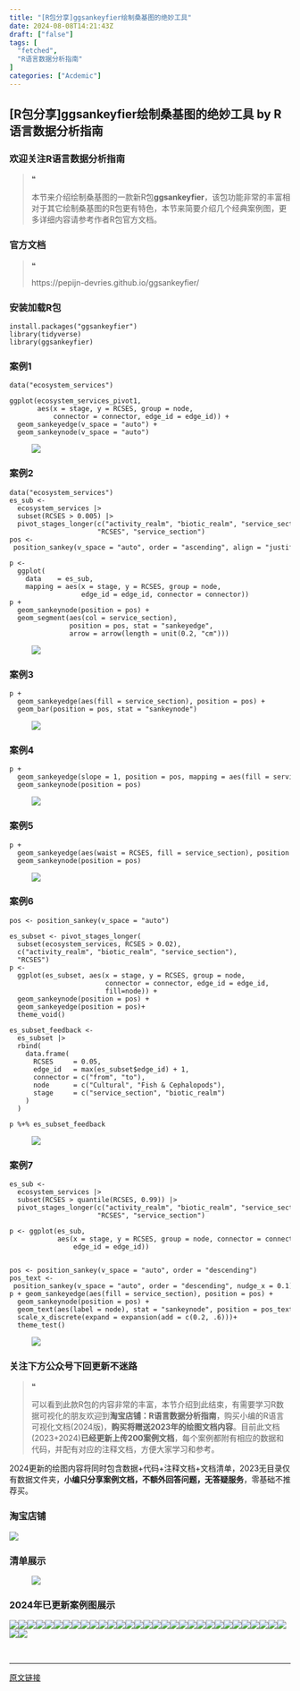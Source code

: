 ```yaml
---
title: "[R包分享]ggsankeyfier绘制桑基图的绝妙工具"
date: 2024-08-08T14:21:43Z
draft: ["false"]
tags: [
  "fetched",
  "R语言数据分析指南"
]
categories: ["Acdemic"]
---
```

[R包分享]ggsankeyfier绘制桑基图的绝妙工具 by R语言数据分析指南
------
<div><section data-tool="mdnice编辑器" data-website="https://www.mdnice.com"><h3 data-tool="mdnice编辑器"><span></span><span>欢迎关注R语言数据分析指南</span><span></span></h3><blockquote data-tool="mdnice编辑器"><span>❝</span><p>本节来介绍绘制桑基图的一款新R包<strong>ggsankeyfier</strong>，该包功能非常的丰富相对于其它绘制桑基图的R包更有特色，本节来简要介绍几个经典案例图，更多详细内容请参考作者R包官方文档。</p></blockquote><h3 data-tool="mdnice编辑器"><span></span><span>官方文档</span><span></span></h3><blockquote data-tool="mdnice编辑器"><span>❝</span><p>https://pepijn-devries.github.io/ggsankeyfier/</p></blockquote><h3 data-tool="mdnice编辑器"><span></span><span>安装加载R包</span><span></span></h3><pre data-tool="mdnice编辑器"><span></span><code>install.packages(<span>"ggsankeyfier"</span>)<br><span>library</span>(tidyverse)<br><span>library</span>(ggsankeyfier)<br></code></pre><h3 data-tool="mdnice编辑器"><span></span><span>案例1</span><span></span></h3><pre data-tool="mdnice编辑器"><span></span><code>data(<span>"ecosystem_services"</span>)<br><br>ggplot(ecosystem_services_pivot1,<br>       aes(x = stage, y = RCSES, group = node,<br>           connector = connector, edge_id = edge_id)) +<br>  geom_sankeyedge(v_space = <span>"auto"</span>) +<br>  geom_sankeynode(v_space = <span>"auto"</span>)<br></code></pre><figure data-tool="mdnice编辑器"><img data-imgfileid="100032659" data-ratio="0.725925925925926" data-src="https://mmbiz.qpic.cn/mmbiz_png/EibnicgwScTAZyiayzXaR32y1fLoZtunImLYiaK2zLnWI8rD5pm50adSfnFb5yrCibFnoan5NeZuZurG9gpEfVA4oBQ/640?wx_fmt=png&amp;from=appmsg" data-type="png" data-w="1080" src="https://mmbiz.qpic.cn/mmbiz_png/EibnicgwScTAZyiayzXaR32y1fLoZtunImLYiaK2zLnWI8rD5pm50adSfnFb5yrCibFnoan5NeZuZurG9gpEfVA4oBQ/640?wx_fmt=png&amp;from=appmsg"></figure><h3 data-tool="mdnice编辑器"><span></span><span>案例2</span><span></span></h3><pre data-tool="mdnice编辑器"><span></span><code>data(<span>"ecosystem_services"</span>)<br>es_sub &lt;-<br>  ecosystem_services |&gt;<br>  subset(RCSES &gt; <span>0.005</span>) |&gt;<br>  pivot_stages_longer(c(<span>"activity_realm"</span>, <span>"biotic_realm"</span>, <span>"service_section"</span>),<br>                      <span>"RCSES"</span>, <span>"service_section"</span>)<br>pos &lt;- position_sankey(v_space = <span>"auto"</span>, order = <span>"ascending"</span>, align = <span>"justify"</span>)<br><br>p &lt;-<br>  ggplot(<br>    data    = es_sub,<br>    mapping = aes(x = stage, y = RCSES, group = node,<br>                  edge_id = edge_id, connector = connector))<br>p +<br>  geom_sankeynode(position = pos) +<br>  geom_segment(aes(col = service_section),<br>               position = pos, stat = <span>"sankeyedge"</span>,<br>               arrow = arrow(length = unit(<span>0.2</span>, <span>"cm"</span>)))<br></code></pre><figure data-tool="mdnice编辑器"><img data-imgfileid="100032657" data-ratio="0.725925925925926" data-src="https://mmbiz.qpic.cn/mmbiz_png/EibnicgwScTAZyiayzXaR32y1fLoZtunImLoV7QHJ2QMTJcu4LklmNylEZbTPQheTW4fPnzGz9KUSUEKDm8guVXxw/640?wx_fmt=png&amp;from=appmsg" data-type="png" data-w="1080" src="https://mmbiz.qpic.cn/mmbiz_png/EibnicgwScTAZyiayzXaR32y1fLoZtunImLoV7QHJ2QMTJcu4LklmNylEZbTPQheTW4fPnzGz9KUSUEKDm8guVXxw/640?wx_fmt=png&amp;from=appmsg"></figure><h3 data-tool="mdnice编辑器"><span></span><span>案例3</span><span></span></h3><pre data-tool="mdnice编辑器"><span></span><code>p +<br>  geom_sankeyedge(aes(fill = service_section), position = pos) +<br>  geom_bar(position = pos, stat = <span>"sankeynode"</span>)<br></code></pre><figure data-tool="mdnice编辑器"><img data-imgfileid="100032656" data-ratio="0.725925925925926" data-src="https://mmbiz.qpic.cn/mmbiz_png/EibnicgwScTAZyiayzXaR32y1fLoZtunImLRdUFlwCZxwFIOuOicgg3Uk195BVFd65x8w6rRplC4OicERXFlEQaHx3Q/640?wx_fmt=png&amp;from=appmsg" data-type="png" data-w="1080" src="https://mmbiz.qpic.cn/mmbiz_png/EibnicgwScTAZyiayzXaR32y1fLoZtunImLRdUFlwCZxwFIOuOicgg3Uk195BVFd65x8w6rRplC4OicERXFlEQaHx3Q/640?wx_fmt=png&amp;from=appmsg"></figure><h3 data-tool="mdnice编辑器"><span></span><span>案例4</span><span></span></h3><pre data-tool="mdnice编辑器"><span></span><code>p +<br>  geom_sankeyedge(slope = <span>1</span>, position = pos, mapping = aes(fill = service_section)) +<br>  geom_sankeynode(position = pos)<br></code></pre><figure data-tool="mdnice编辑器"><img data-imgfileid="100032655" data-ratio="0.725925925925926" data-src="https://mmbiz.qpic.cn/mmbiz_png/EibnicgwScTAZyiayzXaR32y1fLoZtunImLVMCLIJryysoGeibLUiaAWyb4211B7D5VHdKpqxPGzDllo6ZJkWibCOQmg/640?wx_fmt=png&amp;from=appmsg" data-type="png" data-w="1080" src="https://mmbiz.qpic.cn/mmbiz_png/EibnicgwScTAZyiayzXaR32y1fLoZtunImLVMCLIJryysoGeibLUiaAWyb4211B7D5VHdKpqxPGzDllo6ZJkWibCOQmg/640?wx_fmt=png&amp;from=appmsg"></figure><h3 data-tool="mdnice编辑器"><span></span><span>案例5</span><span></span></h3><pre data-tool="mdnice编辑器"><span></span><code>p +<br>  geom_sankeyedge(aes(waist = RCSES, fill = service_section), position = pos) +<br>  geom_sankeynode(position = pos)<br></code></pre><figure data-tool="mdnice编辑器"><img data-imgfileid="100032658" data-ratio="0.725925925925926" data-src="https://mmbiz.qpic.cn/mmbiz_png/EibnicgwScTAZyiayzXaR32y1fLoZtunImL8iaBuTPwwicTFibfTPuCO9QE63DMFU12YicKs8qKFLogibpELvIjOLuqovg/640?wx_fmt=png&amp;from=appmsg" data-type="png" data-w="1080" src="https://mmbiz.qpic.cn/mmbiz_png/EibnicgwScTAZyiayzXaR32y1fLoZtunImL8iaBuTPwwicTFibfTPuCO9QE63DMFU12YicKs8qKFLogibpELvIjOLuqovg/640?wx_fmt=png&amp;from=appmsg"></figure><h3 data-tool="mdnice编辑器"><span></span><span>案例6</span><span></span></h3><pre data-tool="mdnice编辑器"><span></span><code>pos &lt;- position_sankey(v_space = <span>"auto"</span>)<br><br>es_subset &lt;- pivot_stages_longer(<br>  subset(ecosystem_services, RCSES &gt; <span>0.02</span>),<br>  c(<span>"activity_realm"</span>, <span>"biotic_realm"</span>, <span>"service_section"</span>),<br>  <span>"RCSES"</span>)<br>p &lt;-<br>  ggplot(es_subset, aes(x = stage, y = RCSES, group = node,<br>                        connector = connector, edge_id = edge_id,<br>                        fill=node)) +<br>  geom_sankeynode(position = pos) +<br>  geom_sankeyedge(position = pos)+<br>  theme_void()<br><br>es_subset_feedback &lt;-<br>  es_subset |&gt;<br>  rbind(<br>    data.frame(<br>      RCSES     = <span>0.05</span>,<br>      edge_id   = max(es_subset$edge_id) + <span>1</span>,<br>      connector = c(<span>"from"</span>, <span>"to"</span>),<br>      node      = c(<span>"Cultural"</span>, <span>"Fish &amp; Cephalopods"</span>),<br>      stage     = c(<span>"service_section"</span>, <span>"biotic_realm"</span>)<br>    )<br>  )<br><br>p %+% es_subset_feedback<br></code></pre><figure data-tool="mdnice编辑器"><img data-imgfileid="100032660" data-ratio="0.725925925925926" data-src="https://mmbiz.qpic.cn/mmbiz_png/EibnicgwScTAZyiayzXaR32y1fLoZtunImLW9K9iclZgorOe6fa4dqQd2fy6icpTdodnXDaNQfSDEQW5b6iaCUNw6h4Q/640?wx_fmt=png&amp;from=appmsg" data-type="png" data-w="1080" src="https://mmbiz.qpic.cn/mmbiz_png/EibnicgwScTAZyiayzXaR32y1fLoZtunImLW9K9iclZgorOe6fa4dqQd2fy6icpTdodnXDaNQfSDEQW5b6iaCUNw6h4Q/640?wx_fmt=png&amp;from=appmsg"></figure><h3 data-tool="mdnice编辑器"><span></span><span>案例7</span><span></span></h3><pre data-tool="mdnice编辑器"><span></span><code>es_sub &lt;-<br>  ecosystem_services |&gt;<br>  subset(RCSES &gt; quantile(RCSES, <span>0.99</span>)) |&gt;<br>  pivot_stages_longer(c(<span>"activity_realm"</span>, <span>"biotic_realm"</span>, <span>"service_section"</span>),<br>                      <span>"RCSES"</span>, <span>"service_section"</span>)<br><br>p &lt;- ggplot(es_sub,<br>            aes(x = stage, y = RCSES, group = node, connector = connector,<br>                edge_id = edge_id))<br><br><br>pos &lt;- position_sankey(v_space = <span>"auto"</span>, order = <span>"descending"</span>)<br>pos_text &lt;- position_sankey(v_space = <span>"auto"</span>, order = <span>"descending"</span>, nudge_x = <span>0.1</span>)<br>p + geom_sankeyedge(aes(fill = service_section), position = pos) +<br>  geom_sankeynode(position = pos) +<br>  geom_text(aes(label = node), stat = <span>"sankeynode"</span>, position = pos_text, hjust = <span>0</span>, cex = <span>2</span>) +<br>  scale_x_discrete(expand = expansion(add = c(<span>0.2</span>, <span>.6</span>)))+<br>  theme_test()<br></code></pre><figure data-tool="mdnice编辑器"><img data-imgfileid="100032662" data-ratio="0.725925925925926" data-src="https://mmbiz.qpic.cn/mmbiz_png/EibnicgwScTAZyiayzXaR32y1fLoZtunImLaYVpfoNibClbicXaMfo77QLIzNEC5nLyA5icBVD9HCdtGTngZpBVZMRww/640?wx_fmt=png&amp;from=appmsg" data-type="png" data-w="1080" src="https://mmbiz.qpic.cn/mmbiz_png/EibnicgwScTAZyiayzXaR32y1fLoZtunImLaYVpfoNibClbicXaMfo77QLIzNEC5nLyA5icBVD9HCdtGTngZpBVZMRww/640?wx_fmt=png&amp;from=appmsg"></figure><h3 data-tool="mdnice编辑器"><span></span><span>关注下方公众号下回更新不迷路</span><span></span></h3><section><mp-common-profile data-pluginname="mpprofile" data-id="Mzg3MzQzNTYzMw==" data-headimg="http://mmbiz.qpic.cn/mmbiz_png/EibnicgwScTAZF0rpeZII9Ltl26VbVagriczTria1fib3XgjwwHEHFjPzkmGpqWDVVHBSzhENictUM2iavAKiaM5lc9USw/0?wx_fmt=png" data-nickname="R语言数据分析指南" data-alias="YanJANtwo" data-signature="R语言重症爱好者，喜欢绘制各种精美的图表，喜欢的小伙伴可以关注我，跟我一起学习" data-from="0" data-is_biz_ban="0"></mp-common-profile></section><blockquote data-tool="mdnice编辑器"><span>❝</span><p>可以看到此款R包的内容非常的丰富，本节介绍到此结束，有需要学习R数据可视化的朋友欢迎到<strong>淘宝店铺：R语言数据分析指南</strong>，购买小编的R语言可视化文档(2024版)，<strong>购买将赠送2023年的绘图文档内容</strong>。目前此文档(2023+2024)<strong>已经更新上传200案例文档</strong>，每个案例都附有相应的数据和代码，并配有对应的注释文档，方便大家学习和参考。</p></blockquote><p data-tool="mdnice编辑器">2024更新的绘图内容将同时包含数据+代码+注释文档+文档清单，2023无目录仅有数据文件夹，<strong>小编只分享案例文档，不额外回答问题，无答疑服务</strong>，零基础不推荐买。</p><h3 data-tool="mdnice编辑器"><span></span><span>淘宝店铺</span><span></span></h3><p><img data-galleryid="" data-imgfileid="100019415" data-ratio="1.0210420841683367" data-s="300,640" data-src="https://mmbiz.qpic.cn/mmbiz_jpg/EibnicgwScTAbvhPDLGT8NaialEsht92PTYNJWpmVLfoYGic1uha5FyBrDCibibZCLjiazgvpT1XcdwibfVywD2el0VAgg/640?wx_fmt=jpeg" data-type="jpeg" data-w="998" src="https://mmbiz.qpic.cn/mmbiz_jpg/EibnicgwScTAbvhPDLGT8NaialEsht92PTYNJWpmVLfoYGic1uha5FyBrDCibibZCLjiazgvpT1XcdwibfVywD2el0VAgg/640?wx_fmt=jpeg"></p><h3 data-tool="mdnice编辑器"><span></span><span>清单展示</span><span></span></h3><figure data-tool="mdnice编辑器"><img data-imgfileid="100032664" data-ratio="0.7333333333333333" data-src="https://mmbiz.qpic.cn/mmbiz_png/EibnicgwScTAZyiayzXaR32y1fLoZtunImLcibV6ib0rIfAwQurs3C4UA8twXoiatc0icRj9lGXr6rAIUg4DPqA38fyHA/640?wx_fmt=png&amp;from=appmsg" data-type="png" data-w="1080" src="https://mmbiz.qpic.cn/mmbiz_png/EibnicgwScTAZyiayzXaR32y1fLoZtunImLcibV6ib0rIfAwQurs3C4UA8twXoiatc0icRj9lGXr6rAIUg4DPqA38fyHA/640?wx_fmt=png&amp;from=appmsg"></figure><h3 data-tool="mdnice编辑器"><span></span><span>2024年已更新案例图展示</span><span></span></h3><p data-tool="mdnice编辑器"><img data-imgfileid="100032663" data-ratio="0.37407407407407406" data-src="https://mmbiz.qpic.cn/mmbiz_png/EibnicgwScTAZyiayzXaR32y1fLoZtunImLFBGGmqFeVb1CSibRtMjIqHEL0IDibDVJTDATCxRjRddhLmhffTjQukHQ/640?wx_fmt=png&amp;from=appmsg" data-type="png" data-w="1080" src="https://mmbiz.qpic.cn/mmbiz_png/EibnicgwScTAZyiayzXaR32y1fLoZtunImLFBGGmqFeVb1CSibRtMjIqHEL0IDibDVJTDATCxRjRddhLmhffTjQukHQ/640?wx_fmt=png&amp;from=appmsg"><img data-imgfileid="100032661" data-ratio="0.3425925925925926" data-src="https://mmbiz.qpic.cn/mmbiz_png/EibnicgwScTAZyiayzXaR32y1fLoZtunImLN1dGlB4icoMA6pmFk5GbFYvOHVVPT9h7z4zuUmnmCjFiaqWHfGJ6ibrTA/640?wx_fmt=png&amp;from=appmsg" data-type="png" data-w="1080" src="https://mmbiz.qpic.cn/mmbiz_png/EibnicgwScTAZyiayzXaR32y1fLoZtunImLN1dGlB4icoMA6pmFk5GbFYvOHVVPT9h7z4zuUmnmCjFiaqWHfGJ6ibrTA/640?wx_fmt=png&amp;from=appmsg"><img data-imgfileid="100032666" data-ratio="0.47685185185185186" data-src="https://mmbiz.qpic.cn/mmbiz_png/EibnicgwScTAZyiayzXaR32y1fLoZtunImLhN1F3ryJyA5VmTTuabHo01th6Sr9DDicTsE0ib3Sk8HPjGM25yZgDiaWA/640?wx_fmt=png&amp;from=appmsg" data-type="png" data-w="1080" src="https://mmbiz.qpic.cn/mmbiz_png/EibnicgwScTAZyiayzXaR32y1fLoZtunImLhN1F3ryJyA5VmTTuabHo01th6Sr9DDicTsE0ib3Sk8HPjGM25yZgDiaWA/640?wx_fmt=png&amp;from=appmsg"><img data-imgfileid="100032668" data-ratio="0.3814814814814815" data-src="https://mmbiz.qpic.cn/mmbiz_png/EibnicgwScTAZyiayzXaR32y1fLoZtunImLDhF3iceobkI0EAeVGPicKicNiatCPgicwto3VrFDnlRzQDYnwOCelHOaP0A/640?wx_fmt=png&amp;from=appmsg" data-type="png" data-w="1080" src="https://mmbiz.qpic.cn/mmbiz_png/EibnicgwScTAZyiayzXaR32y1fLoZtunImLDhF3iceobkI0EAeVGPicKicNiatCPgicwto3VrFDnlRzQDYnwOCelHOaP0A/640?wx_fmt=png&amp;from=appmsg"><img data-imgfileid="100032670" data-ratio="0.43333333333333335" data-src="https://mmbiz.qpic.cn/mmbiz_png/EibnicgwScTAZyiayzXaR32y1fLoZtunImLEMoFficmbDF2cRhfAlDPHQmfLrz6XZDibfYMmI2ibiaWrUNibCia74zh8Vxg/640?wx_fmt=png&amp;from=appmsg" data-type="png" data-w="1080" src="https://mmbiz.qpic.cn/mmbiz_png/EibnicgwScTAZyiayzXaR32y1fLoZtunImLEMoFficmbDF2cRhfAlDPHQmfLrz6XZDibfYMmI2ibiaWrUNibCia74zh8Vxg/640?wx_fmt=png&amp;from=appmsg"><img data-imgfileid="100032667" data-ratio="0.37592592592592594" data-src="https://mmbiz.qpic.cn/mmbiz_png/EibnicgwScTAZyiayzXaR32y1fLoZtunImLLicQ090ndQmJVyU08rZdibKoBKaOhNXArtkzZA7ySKKYib10N5ErQlrVw/640?wx_fmt=png&amp;from=appmsg" data-type="png" data-w="1080" src="https://mmbiz.qpic.cn/mmbiz_png/EibnicgwScTAZyiayzXaR32y1fLoZtunImLLicQ090ndQmJVyU08rZdibKoBKaOhNXArtkzZA7ySKKYib10N5ErQlrVw/640?wx_fmt=png&amp;from=appmsg"><img data-imgfileid="100032669" data-ratio="0.42592592592592593" data-src="https://mmbiz.qpic.cn/mmbiz_png/EibnicgwScTAZyiayzXaR32y1fLoZtunImLUPxvoII5EvK02Fu1Khl9VtL3ONMjulhOBMk7icVrb2SOicXhqhnibgiaNw/640?wx_fmt=png&amp;from=appmsg" data-type="png" data-w="1080" src="https://mmbiz.qpic.cn/mmbiz_png/EibnicgwScTAZyiayzXaR32y1fLoZtunImLUPxvoII5EvK02Fu1Khl9VtL3ONMjulhOBMk7icVrb2SOicXhqhnibgiaNw/640?wx_fmt=png&amp;from=appmsg"><img data-imgfileid="100032672" data-ratio="0.39166666666666666" data-src="https://mmbiz.qpic.cn/mmbiz_png/EibnicgwScTAZyiayzXaR32y1fLoZtunImLncDHmqTzZ3KGG1LMnNGCxXwaZvAgbXvCHiakCqHF7nsVxoHib1oJSaYA/640?wx_fmt=png&amp;from=appmsg" data-type="png" data-w="1080" src="https://mmbiz.qpic.cn/mmbiz_png/EibnicgwScTAZyiayzXaR32y1fLoZtunImLncDHmqTzZ3KGG1LMnNGCxXwaZvAgbXvCHiakCqHF7nsVxoHib1oJSaYA/640?wx_fmt=png&amp;from=appmsg"><img data-imgfileid="100032671" data-ratio="0.39444444444444443" data-src="https://mmbiz.qpic.cn/mmbiz_png/EibnicgwScTAZyiayzXaR32y1fLoZtunImLsnccgjcs4mKbicEAQyohFD3UmmWcsRCaVghnEDE9HDfuJAC7CnmtiatQ/640?wx_fmt=png&amp;from=appmsg" data-type="png" data-w="1080" src="https://mmbiz.qpic.cn/mmbiz_png/EibnicgwScTAZyiayzXaR32y1fLoZtunImLsnccgjcs4mKbicEAQyohFD3UmmWcsRCaVghnEDE9HDfuJAC7CnmtiatQ/640?wx_fmt=png&amp;from=appmsg"><img data-imgfileid="100032673" data-ratio="0.4" data-src="https://mmbiz.qpic.cn/mmbiz_png/EibnicgwScTAZyiayzXaR32y1fLoZtunImLQQGwCFyohJ8KLxqvnpNFm79sLIewvfuHGkQVXdhOGYoKD6x30SCrjw/640?wx_fmt=png&amp;from=appmsg" data-type="png" data-w="1080" src="https://mmbiz.qpic.cn/mmbiz_png/EibnicgwScTAZyiayzXaR32y1fLoZtunImLQQGwCFyohJ8KLxqvnpNFm79sLIewvfuHGkQVXdhOGYoKD6x30SCrjw/640?wx_fmt=png&amp;from=appmsg"><img data-imgfileid="100032675" data-ratio="0.41759259259259257" data-src="https://mmbiz.qpic.cn/mmbiz_png/EibnicgwScTAZyiayzXaR32y1fLoZtunImL17ILGd5iboyYPvWRBvRHCcGoeeqYibGnmnfD9JGT7w2pRB0XdWZVINog/640?wx_fmt=png&amp;from=appmsg" data-type="png" data-w="1080" src="https://mmbiz.qpic.cn/mmbiz_png/EibnicgwScTAZyiayzXaR32y1fLoZtunImL17ILGd5iboyYPvWRBvRHCcGoeeqYibGnmnfD9JGT7w2pRB0XdWZVINog/640?wx_fmt=png&amp;from=appmsg"><img data-imgfileid="100032674" data-ratio="0.3314814814814815" data-src="https://mmbiz.qpic.cn/mmbiz_png/EibnicgwScTAZyiayzXaR32y1fLoZtunImL7z6EvKSAOKAKkmiaTaxWDS8kibKDD2ib9RAS2lDZEpgPzHk8eZ8st9GQg/640?wx_fmt=png&amp;from=appmsg" data-type="png" data-w="1080" src="https://mmbiz.qpic.cn/mmbiz_png/EibnicgwScTAZyiayzXaR32y1fLoZtunImL7z6EvKSAOKAKkmiaTaxWDS8kibKDD2ib9RAS2lDZEpgPzHk8eZ8st9GQg/640?wx_fmt=png&amp;from=appmsg"><img data-imgfileid="100032678" data-ratio="0.4255555555555556" data-src="https://mmbiz.qpic.cn/mmbiz_png/EibnicgwScTAZyiayzXaR32y1fLoZtunImLkJut15Ds7bov38rWRzRls6JD8HbYKXzdBCyLqULBiawP8iaibHCPTicFicw/640?wx_fmt=png&amp;from=appmsg" data-type="png" data-w="900" src="https://mmbiz.qpic.cn/mmbiz_png/EibnicgwScTAZyiayzXaR32y1fLoZtunImLkJut15Ds7bov38rWRzRls6JD8HbYKXzdBCyLqULBiawP8iaibHCPTicFicw/640?wx_fmt=png&amp;from=appmsg"><img data-imgfileid="100032676" data-ratio="0.4255555555555556" data-src="https://mmbiz.qpic.cn/mmbiz_png/EibnicgwScTAZyiayzXaR32y1fLoZtunImLJ3YpLGk8voOpTtANBJJxiaxwADym1yzgId1sZxtPQW8X1fxfhTtCFQw/640?wx_fmt=png&amp;from=appmsg" data-type="png" data-w="900" src="https://mmbiz.qpic.cn/mmbiz_png/EibnicgwScTAZyiayzXaR32y1fLoZtunImLJ3YpLGk8voOpTtANBJJxiaxwADym1yzgId1sZxtPQW8X1fxfhTtCFQw/640?wx_fmt=png&amp;from=appmsg"><img data-imgfileid="100032680" data-ratio="0.37962962962962965" data-src="https://mmbiz.qpic.cn/mmbiz_png/EibnicgwScTAZyiayzXaR32y1fLoZtunImLkyoSiaRxGSVHjyTjtzeNPTiarXOfQulmgscJ8CwcXnNdf49ib6jwic9pew/640?wx_fmt=png&amp;from=appmsg" data-type="png" data-w="1080" src="https://mmbiz.qpic.cn/mmbiz_png/EibnicgwScTAZyiayzXaR32y1fLoZtunImLkyoSiaRxGSVHjyTjtzeNPTiarXOfQulmgscJ8CwcXnNdf49ib6jwic9pew/640?wx_fmt=png&amp;from=appmsg"><img data-imgfileid="100032679" data-ratio="0.4255555555555556" data-src="https://mmbiz.qpic.cn/mmbiz_png/EibnicgwScTAZyiayzXaR32y1fLoZtunImLXibpYauWQZSbTnqVeokTRgAoep97JRWkx1Rj1VNDK8Gxba6GxOnB82g/640?wx_fmt=png&amp;from=appmsg" data-type="png" data-w="900" src="https://mmbiz.qpic.cn/mmbiz_png/EibnicgwScTAZyiayzXaR32y1fLoZtunImLXibpYauWQZSbTnqVeokTRgAoep97JRWkx1Rj1VNDK8Gxba6GxOnB82g/640?wx_fmt=png&amp;from=appmsg"><img data-imgfileid="100032677" data-ratio="0.4255555555555556" data-src="https://mmbiz.qpic.cn/mmbiz_png/EibnicgwScTAZyiayzXaR32y1fLoZtunImLbkBpKtibicHwBrShV0dGnpRiaowoicicKSt3iahMsT02DJDch0Je5Ydkldbw/640?wx_fmt=png&amp;from=appmsg" data-type="png" data-w="900" src="https://mmbiz.qpic.cn/mmbiz_png/EibnicgwScTAZyiayzXaR32y1fLoZtunImLbkBpKtibicHwBrShV0dGnpRiaowoicicKSt3iahMsT02DJDch0Je5Ydkldbw/640?wx_fmt=png&amp;from=appmsg"><img data-imgfileid="100032681" data-ratio="0.4255555555555556" data-src="https://mmbiz.qpic.cn/mmbiz_png/EibnicgwScTAZyiayzXaR32y1fLoZtunImLKlGjf9DZH17PxhKs8DyD0xSia38B46uibT6UTWex5uyTm4icnZyRictibnQ/640?wx_fmt=png&amp;from=appmsg" data-type="png" data-w="900" src="https://mmbiz.qpic.cn/mmbiz_png/EibnicgwScTAZyiayzXaR32y1fLoZtunImLKlGjf9DZH17PxhKs8DyD0xSia38B46uibT6UTWex5uyTm4icnZyRictibnQ/640?wx_fmt=png&amp;from=appmsg"><img data-imgfileid="100032684" data-ratio="0.4255555555555556" data-src="https://mmbiz.qpic.cn/mmbiz_png/EibnicgwScTAZyiayzXaR32y1fLoZtunImLicIUcOKnPRkU5EGOAQYnQvQrr2cYQQZbmEoNcjPgjblEGSncf6OXV0g/640?wx_fmt=png&amp;from=appmsg" data-type="png" data-w="900" src="https://mmbiz.qpic.cn/mmbiz_png/EibnicgwScTAZyiayzXaR32y1fLoZtunImLicIUcOKnPRkU5EGOAQYnQvQrr2cYQQZbmEoNcjPgjblEGSncf6OXV0g/640?wx_fmt=png&amp;from=appmsg"><img data-imgfileid="100032682" data-ratio="0.4255555555555556" data-src="https://mmbiz.qpic.cn/mmbiz_png/EibnicgwScTAZyiayzXaR32y1fLoZtunImLsLhZlSiaNknN06wdFac8VIqp0R2bdVQhHWyrQwVibPwIrTIKvvvttSAg/640?wx_fmt=png&amp;from=appmsg" data-type="png" data-w="900" src="https://mmbiz.qpic.cn/mmbiz_png/EibnicgwScTAZyiayzXaR32y1fLoZtunImLsLhZlSiaNknN06wdFac8VIqp0R2bdVQhHWyrQwVibPwIrTIKvvvttSAg/640?wx_fmt=png&amp;from=appmsg"><img data-imgfileid="100032683" data-ratio="0.4255555555555556" data-src="https://mmbiz.qpic.cn/mmbiz_png/EibnicgwScTAZyiayzXaR32y1fLoZtunImLTohe5S9ZibBUuyBnvHL8fPVKDCRMbIya7YTgOgu5dDR8hY1F66qVjLQ/640?wx_fmt=png&amp;from=appmsg" data-type="png" data-w="900" src="https://mmbiz.qpic.cn/mmbiz_png/EibnicgwScTAZyiayzXaR32y1fLoZtunImLTohe5S9ZibBUuyBnvHL8fPVKDCRMbIya7YTgOgu5dDR8hY1F66qVjLQ/640?wx_fmt=png&amp;from=appmsg"><img data-imgfileid="100032685" data-ratio="0.48148148148148145" data-src="https://mmbiz.qpic.cn/mmbiz_png/EibnicgwScTAZyiayzXaR32y1fLoZtunImLUWNCeZALU8e0ATplkyEib72KU6seXnf3H5LB2POWPYCdDic9PQEVFgjg/640?wx_fmt=png&amp;from=appmsg" data-type="png" data-w="1080" src="https://mmbiz.qpic.cn/mmbiz_png/EibnicgwScTAZyiayzXaR32y1fLoZtunImLUWNCeZALU8e0ATplkyEib72KU6seXnf3H5LB2POWPYCdDic9PQEVFgjg/640?wx_fmt=png&amp;from=appmsg"><img data-imgfileid="100032686" data-ratio="0.4255555555555556" data-src="https://mmbiz.qpic.cn/mmbiz_png/EibnicgwScTAZyiayzXaR32y1fLoZtunImL042o3cxgqAiaSyk7N83LI4rp0RiaBbxljWt12yc9XXoxUk4281HStjFA/640?wx_fmt=png&amp;from=appmsg" data-type="png" data-w="900" src="https://mmbiz.qpic.cn/mmbiz_png/EibnicgwScTAZyiayzXaR32y1fLoZtunImL042o3cxgqAiaSyk7N83LI4rp0RiaBbxljWt12yc9XXoxUk4281HStjFA/640?wx_fmt=png&amp;from=appmsg"><img data-imgfileid="100032689" data-ratio="0.4255555555555556" data-src="https://mmbiz.qpic.cn/mmbiz_png/EibnicgwScTAZyiayzXaR32y1fLoZtunImLYY4OxLRpeg6HQqdH6CgkqKVK3syetYOWHeT8icjKQneq12IlkU60Pfw/640?wx_fmt=png&amp;from=appmsg" data-type="png" data-w="900" src="https://mmbiz.qpic.cn/mmbiz_png/EibnicgwScTAZyiayzXaR32y1fLoZtunImLYY4OxLRpeg6HQqdH6CgkqKVK3syetYOWHeT8icjKQneq12IlkU60Pfw/640?wx_fmt=png&amp;from=appmsg"><img data-imgfileid="100032690" data-ratio="0.4255555555555556" data-src="https://mmbiz.qpic.cn/mmbiz_png/EibnicgwScTAZyiayzXaR32y1fLoZtunImLaWYWMMSYskiaNb47DrR6cYcv8Y9VZAYTUrJCGFWh2W8NCPryGsxZD2g/640?wx_fmt=png&amp;from=appmsg" data-type="png" data-w="900" src="https://mmbiz.qpic.cn/mmbiz_png/EibnicgwScTAZyiayzXaR32y1fLoZtunImLaWYWMMSYskiaNb47DrR6cYcv8Y9VZAYTUrJCGFWh2W8NCPryGsxZD2g/640?wx_fmt=png&amp;from=appmsg"><img data-imgfileid="100032687" data-ratio="0.4255555555555556" data-src="https://mmbiz.qpic.cn/mmbiz_png/EibnicgwScTAZyiayzXaR32y1fLoZtunImLNEIl93UgNGibYa5L97H7Iicrq2vvXuRJuhsibaN82YGs99bFnTWjsGABw/640?wx_fmt=png&amp;from=appmsg" data-type="png" data-w="900" src="https://mmbiz.qpic.cn/mmbiz_png/EibnicgwScTAZyiayzXaR32y1fLoZtunImLNEIl93UgNGibYa5L97H7Iicrq2vvXuRJuhsibaN82YGs99bFnTWjsGABw/640?wx_fmt=png&amp;from=appmsg"><img data-imgfileid="100032688" data-ratio="0.4255555555555556" data-src="https://mmbiz.qpic.cn/mmbiz_png/EibnicgwScTAZyiayzXaR32y1fLoZtunImLhZvuSHoCBTy7XpkIVpXFwbbQHdR9qPUB5MGLQcSeiaSFrgFreic5UUPQ/640?wx_fmt=png&amp;from=appmsg" data-type="png" data-w="900" src="https://mmbiz.qpic.cn/mmbiz_png/EibnicgwScTAZyiayzXaR32y1fLoZtunImLhZvuSHoCBTy7XpkIVpXFwbbQHdR9qPUB5MGLQcSeiaSFrgFreic5UUPQ/640?wx_fmt=png&amp;from=appmsg"><img data-imgfileid="100032691" data-ratio="0.4255555555555556" data-src="https://mmbiz.qpic.cn/mmbiz_png/EibnicgwScTAZyiayzXaR32y1fLoZtunImLM71TgyN2T3rH5icC6ibBvyMHhJiaAIV0K9oqII8uey5JcTvVS98OwgVUg/640?wx_fmt=png&amp;from=appmsg" data-type="png" data-w="900" src="https://mmbiz.qpic.cn/mmbiz_png/EibnicgwScTAZyiayzXaR32y1fLoZtunImLM71TgyN2T3rH5icC6ibBvyMHhJiaAIV0K9oqII8uey5JcTvVS98OwgVUg/640?wx_fmt=png&amp;from=appmsg"><img data-imgfileid="100032695" data-ratio="0.4255555555555556" data-src="https://mmbiz.qpic.cn/mmbiz_png/EibnicgwScTAZyiayzXaR32y1fLoZtunImLQ5YISS3rMEcQI8DiaK18gS2OhtbMw8nZdj2y7aQ2TdLVeF7BpSwfX0Q/640?wx_fmt=png&amp;from=appmsg" data-type="png" data-w="900" src="https://mmbiz.qpic.cn/mmbiz_png/EibnicgwScTAZyiayzXaR32y1fLoZtunImLQ5YISS3rMEcQI8DiaK18gS2OhtbMw8nZdj2y7aQ2TdLVeF7BpSwfX0Q/640?wx_fmt=png&amp;from=appmsg"><img data-imgfileid="100032693" data-ratio="0.4255555555555556" data-src="https://mmbiz.qpic.cn/mmbiz_png/EibnicgwScTAZyiayzXaR32y1fLoZtunImLBfdZKjibne2lEpVZ4pP7ibGSqUuBmy70RSnpFDNlVQEmVk5ZLOzPeTZg/640?wx_fmt=png&amp;from=appmsg" data-type="png" data-w="900" src="https://mmbiz.qpic.cn/mmbiz_png/EibnicgwScTAZyiayzXaR32y1fLoZtunImLBfdZKjibne2lEpVZ4pP7ibGSqUuBmy70RSnpFDNlVQEmVk5ZLOzPeTZg/640?wx_fmt=png&amp;from=appmsg"><img data-imgfileid="100032694" data-ratio="0.4255555555555556" data-src="https://mmbiz.qpic.cn/mmbiz_png/EibnicgwScTAZyiayzXaR32y1fLoZtunImLibDjSCCAYUPJIZwWekoe2yxoORozgNc7g1Bs7WicXfuNmM2sA61CKcVw/640?wx_fmt=png&amp;from=appmsg" data-type="png" data-w="900" src="https://mmbiz.qpic.cn/mmbiz_png/EibnicgwScTAZyiayzXaR32y1fLoZtunImLibDjSCCAYUPJIZwWekoe2yxoORozgNc7g1Bs7WicXfuNmM2sA61CKcVw/640?wx_fmt=png&amp;from=appmsg"><img data-imgfileid="100032692" data-ratio="0.4255555555555556" data-src="https://mmbiz.qpic.cn/mmbiz_png/EibnicgwScTAZyiayzXaR32y1fLoZtunImLYzias9yib3NEPNTAJ02cDia5xjicCVxhaFxcZOnsDT6YEkXsibDuu7GQ1pQ/640?wx_fmt=png&amp;from=appmsg" data-type="png" data-w="900" src="https://mmbiz.qpic.cn/mmbiz_png/EibnicgwScTAZyiayzXaR32y1fLoZtunImLYzias9yib3NEPNTAJ02cDia5xjicCVxhaFxcZOnsDT6YEkXsibDuu7GQ1pQ/640?wx_fmt=png&amp;from=appmsg"><img data-imgfileid="100032698" data-ratio="0.4255555555555556" data-src="https://mmbiz.qpic.cn/mmbiz_png/EibnicgwScTAZyiayzXaR32y1fLoZtunImL88RWtX8hJOwFYTzcefibmAQPGLMFEVOdE3nYZ5udtC1nvjvWkWjRZ0A/640?wx_fmt=png&amp;from=appmsg" data-type="png" data-w="900" src="https://mmbiz.qpic.cn/mmbiz_png/EibnicgwScTAZyiayzXaR32y1fLoZtunImL88RWtX8hJOwFYTzcefibmAQPGLMFEVOdE3nYZ5udtC1nvjvWkWjRZ0A/640?wx_fmt=png&amp;from=appmsg"></p></section><p><br></p><p><mp-style-type data-value="3"></mp-style-type></p></div>  
<hr>
<a href="https://mp.weixin.qq.com/s/yVpJ6n2Oyv30Pvp_Zaa4Dg",target="_blank" rel="noopener noreferrer">原文链接</a>

